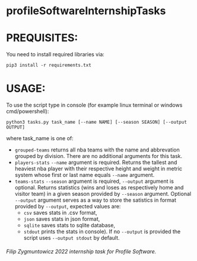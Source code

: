 # profileSoftwareInternshipTasks

# PREQUISITES:

You need to install required libraries via:
```
pip3 install -r requirements.txt
```
# USAGE:

To use the script type in console (for example linux terminal or windows cmd/powershell):
```
python3 tasks.py task_name [--name NAME] [--season SEASON] [--output OUTPUT] 
```
where task_name is one of:

  - `grouped-teams` returns all nba teams with the name and abbrevation grouped by division. There are no additional arguments for this task.
  - `players-stats` `--name` argument is required. Returns the tallest and heaviest nba player with their respective height and weight in metric system whose first or last name     equals `--name` argument.
  - `teams-stats` `--season` argument is required, `--output` argument is optional. Returns statistics (wins and loses as respectively home and visitor team) in a given season
  provided by `--season` argument. Optional `--output` argument serves as a way to store the satistics in format provided by `--output`, expected values are:
    - `csv` saves stats in .csv format,
    - `json` saves stats in json format,
    - `sqlite` saves stats to sqlite database,
    - `stdout` prints the stats in console).
  If no `--output` is provided the script uses `--output stdout` by default.

 ###### Filip Zygmuntowicz 2022 internship task for Profile Software.
